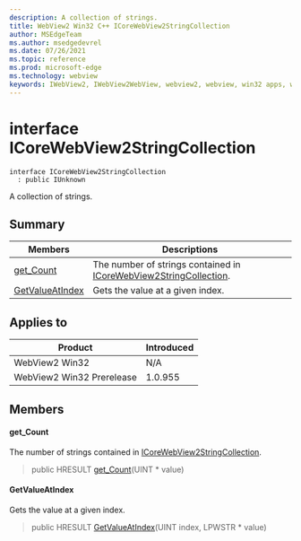 ```yaml
---
description: A collection of strings.
title: WebView2 Win32 C++ ICoreWebView2StringCollection
author: MSEdgeTeam
ms.author: msedgedevrel
ms.date: 07/26/2021
ms.topic: reference
ms.prod: microsoft-edge
ms.technology: webview
keywords: IWebView2, IWebView2WebView, webview2, webview, win32 apps, win32, edge, ICoreWebView2, ICoreWebView2Controller, browser control, edge html, ICoreWebView2StringCollection
---
```


# interface ICoreWebView2StringCollection

```
interface ICoreWebView2StringCollection
  : public IUnknown
```

A collection of strings.

## Summary

 Members                        | Descriptions
--------------------------------|---------------------------------------------
[get_Count](#get_count) | The number of strings contained in [ICoreWebView2StringCollection](#icorewebview2stringcollection).
[GetValueAtIndex](#getvalueatindex) | Gets the value at a given index.

## Applies to

Product                         | Introduced
--------------------------------|---------------------------------------------
WebView2 Win32            |    N/A
WebView2 Win32 Prerelease |    1.0.955

## Members

#### get_Count

The number of strings contained in [ICoreWebView2StringCollection](#icorewebview2stringcollection).

> public HRESULT [get_Count](#get_count)(UINT * value)

#### GetValueAtIndex

Gets the value at a given index.

> public HRESULT [GetValueAtIndex](#getvalueatindex)(UINT index, LPWSTR * value)

